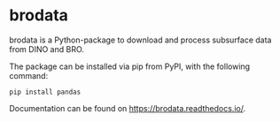 # brodata
brodata is a Python-package to download and process subsurface data from DINO and BRO.

The package can be installed via pip from PyPI, with the following command:
```
pip install pandas
```
Documentation can be found on https://brodata.readthedocs.io/.
